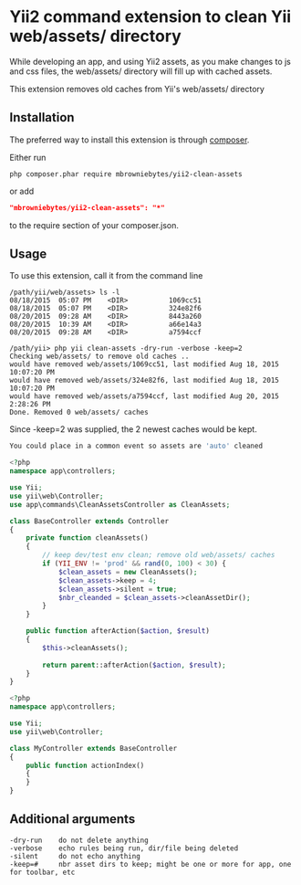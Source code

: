 Yii2 command extension to clean Yii web/assets/ directory
===================================

While developing an app, and using Yii2 assets, as you make changes to js and css files, the web/assets/ directory will fill up with cached assets.  

This extension removes old caches from Yii's web/assets/ directory

Installation
------------

The preferred way to install this extension is through [composer](http://getcomposer.org/download/).

Either run

```
php composer.phar require mbrowniebytes/yii2-clean-assets
```

or add

```json
"mbrowniebytes/yii2-clean-assets": "*"
```

to the require section of your composer.json.


Usage
-----

To use this extension, call it from the command line 

```
/path/yii/web/assets> ls -l
08/18/2015  05:07 PM    <DIR>          1069cc51
08/18/2015  05:07 PM    <DIR>          324e82f6
08/20/2015  09:28 AM    <DIR>          8443a260
08/20/2015  10:39 AM    <DIR>          a66e14a3
08/20/2015  09:28 AM    <DIR>          a7594ccf

/path/yii> php yii clean-assets -dry-run -verbose -keep=2
Checking web/assets/ to remove old caches ..
would have removed web/assets/1069cc51, last modified Aug 18, 2015 10:07:20 PM
would have removed web/assets/324e82f6, last modified Aug 18, 2015 10:07:20 PM
would have removed web/assets/a7594ccf, last modified Aug 20, 2015 2:28:26 PM
Done. Removed 0 web/assets/ caches
```

Since -keep=2 was supplied, the 2 newest caches would be kept.

```php
You could place in a common event so assets are 'auto' cleaned

<?php
namespace app\controllers;

use Yii;
use yii\web\Controller;
use app\commands\CleanAssetsController as CleanAssets;

class BaseController extends Controller
{
	private function cleanAssets()
	{
		// keep dev/test env clean; remove old web/assets/ caches
		if (YII_ENV != 'prod' && rand(0, 100) < 30) {
			$clean_assets = new CleanAssets();
			$clean_assets->keep = 4;
			$clean_assets->silent = true;
			$nbr_cleanded = $clean_assets->cleanAssetDir();
		}
	}

	public function afterAction($action, $result)
	{
		$this->cleanAssets();
		
		return parent::afterAction($action, $result);
	}
}

<?php
namespace app\controllers;

use Yii;
use yii\web\Controller;

class MyController extends BaseController
{
    public function actionIndex()
    {
	}
}

```

Additional arguments
-------------------
```
-dry-run	do not delete anything
-verbose	echo rules being run, dir/file being deleted
-silent		do not echo anything
-keep=#		nbr asset dirs to keep; might be one or more for app, one for toolbar, etc
```
